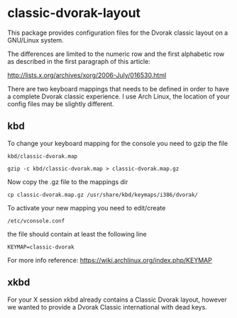 classic-dvorak-layout
=====================
This package provides configuration files for the Dvorak classic layout on a GNU/Linux system.

The differences are limited to the numeric row and the first alphabetic row as described in the first paragraph of this article:

http://lists.x.org/archives/xorg/2006-July/016530.html

There are two keyboard mappings that needs to be defined in order to have a complete Dvorak classic experience. I use Arch Linux, the location of your config files may be slightly different.

kbd
---
To change your keyboard mapping for the console you need to gzip the file 

    kbd/classic-dvorak.map

    gzip -c kbd/classic-dvorak.map > classic-dvorak.map.gz

Now copy the .gz file to the mappings dir

    cp classic-dvorak.map.gz /usr/share/kbd/keymaps/i386/dvorak/

To activate your new mapping you need to edit/create

    /etc/vconsole.conf

the file should contain at least the following line

    KEYMAP=classic-dvorak

For more info reference: https://wiki.archlinux.org/index.php/KEYMAP

xkbd
----
For your X session xkbd already contains a Classic Dvorak layout, however we wanted to provide a Dvorak Classic international with dead keys.


